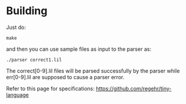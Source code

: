 # Building

Just do:

`make`

and then you can use sample files as input to the parser as:

`./parser correct1.lil`

The correct[0-9].lil files will be parsed successfully by the parser while err[0-9].lil are supposed to cause a parser error.

Refer to this page for specifications:
https://github.com/regehr/tiny-language
